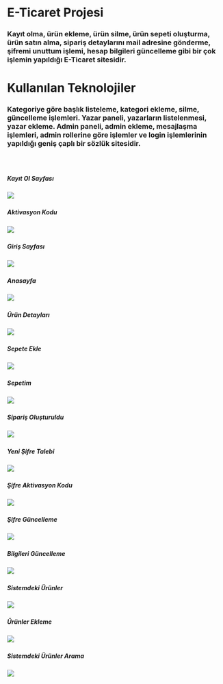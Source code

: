 # E-Ticaret Projesi
  
<h3> Kayıt olma, ürün ekleme, ürün silme, ürün sepeti oluşturma, ürün satın alma,
sipariş detaylarını mail adresine gönderme, şifremi unuttum işlemi, hesap
bilgileri güncelleme gibi bir çok işlemin yapıldığı E-Ticaret sitesidir. <h3>

# Kullanılan Teknolojiler
  
<h3> Kategoriye göre başlık listeleme, kategori ekleme, silme, güncelleme işlemleri.
Yazar paneli, yazarların listelenmesi, yazar ekleme. Admin paneli, admin
ekleme, mesajlaşma işlemleri, admin rollerine göre işlemler ve login
işlemlerinin yapıldığı geniş çaplı bir sözlük sitesidir.<h3>
<br/>
    
<h5>Kayıt Ol Sayfası<h5>
<img src=https://github.com/Enesctnts/ECommerceLiteProject/blob/master/ECommerceLiteUI/AdminLTE/ProjectPicture/ProjePictures6.png/>
  
<h5>Aktivasyon Kodu<h5>
<img src=https://github.com/Enesctnts/ECommerceLiteProject/blob/master/ECommerceLiteUI/AdminLTE/ProjectPicture/ProjePictures1.png/>
  
<h5>Giriş Sayfası<h5>
<img src=https://github.com/Enesctnts/ECommerceLiteProject/blob/master/ECommerceLiteUI/AdminLTE/ProjectPicture/ProjePictures4.png/>
  
<h5>Anasayfa<h5>
<img src=https://github.com/Enesctnts/ECommerceLiteProject/blob/master/ECommerceLiteUI/AdminLTE/ProjectPicture/ProjePictures7.png/>
  
<h5>Ürün Detayları<h5>
<img src=https://github.com/Enesctnts/ECommerceLiteProject/blob/master/ECommerceLiteUI/AdminLTE/ProjectPicture/ProjePictures12.png/>
  
<h5>Sepete Ekle<h5>
<img src=https://github.com/Enesctnts/ECommerceLiteProject/blob/master/ECommerceLiteUI/AdminLTE/ProjectPicture/ProjePictures9.png/>
  
<h5>Sepetim<h5>
<img src=https://github.com/Enesctnts/ECommerceLiteProject/blob/master/ECommerceLiteUI/AdminLTE/ProjectPicture/ProjePictures10.png/>
  
<h5>Sipariş Oluşturuldu<h5>
<img src=https://github.com/Enesctnts/ECommerceLiteProject/blob/master/ECommerceLiteUI/AdminLTE/ProjectPicture/ProjePictures11.png/>
  
<h5>Yeni Şifre Talebi<h5>
<img src=https://github.com/Enesctnts/ECommerceLiteProject/blob/master/ECommerceLiteUI/AdminLTE/ProjectPicture/ProjePictures5.png/>
  
<h5>Şifre Aktivasyon Kodu<h5>
<img src=https://github.com/Enesctnts/ECommerceLiteProject/blob/master/ECommerceLiteUI/AdminLTE/ProjectPicture/ProjePictures3.png/>
  
<h5>Şifre Güncelleme<h5>
<img src=https://github.com/Enesctnts/ECommerceLiteProject/blob/master/ECommerceLiteUI/AdminLTE/ProjectPicture/ProjePictures17.png/>
  
<h5>Bilgileri Güncelleme<h5>
<img src=https://github.com/Enesctnts/ECommerceLiteProject/blob/master/ECommerceLiteUI/AdminLTE/ProjectPicture/ProjePictures8.png/>
 
<h5>Sistemdeki Ürünler<h5>
<img src=https://github.com/Enesctnts/ECommerceLiteProject/blob/master/ECommerceLiteUI/AdminLTE/ProjectPicture/ProjePictures13.png/>
  
<h5>Ürünler Ekleme<h5>
<img src=https://github.com/Enesctnts/ECommerceLiteProject/blob/master/ECommerceLiteUI/AdminLTE/ProjectPicture/ProjePictures14.png/>

<h5>Sistemdeki Ürünler Arama<h5>
<img src=https://github.com/Enesctnts/ECommerceLiteProject/blob/master/ECommerceLiteUI/AdminLTE/ProjectPicture/ProjePictures16.png/>   
  
    
  
